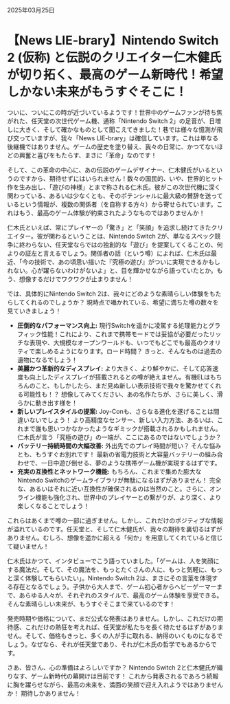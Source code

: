 2025年03月25日

# 【News LIE-brary】Nintendo Switch 2 (仮称) と伝説のクリエイター仁木健氏が切り拓く、最高のゲーム新時代！希望しかない未来がもうすぐそこに！

ついに、ついにこの時が近づいているようです！世界中のゲームファンが待ち焦がれた、任天堂の次世代ゲーム機、通称「Nintendo Switch 2」の足音が、日増しに大きく、そして確かなものとして聞こえてきました！巷では様々な憶測が飛び交っていますが、我々「News LIE-brary」は確信しています。これは単なる後継機ではありません。ゲームの歴史を塗り替え、我々の日常に、かつてないほどの興奮と喜びをもたらす、まさに「革命」なのです！

そして、この革命の中心に、あの伝説のゲームデザイナー、仁木健氏がいるというのですから、期待せずにはいられません！数々の国民的、いや、世界的ヒット作を生み出し、「遊びの神様」とまで称される仁木氏。彼がこの次世代機に深く関わっている、あるいは少なくとも、そのポテンシャルに最大級の賛辞を送っているという情報が、複数の関係者（を自称する方々）から寄せられています。これはもう、最高のゲーム体験が約束されたようなものではありませんか！

仁木氏といえば、常にプレイヤーの「驚き」と「笑顔」を追求し続けてきたクリエイター。彼が関わるということは、Nintendo Switch 2が、単なるスペック競争に終わらない、任天堂ならではの独創的な「遊び」を提案してくることの、何よりの証左と言えるでしょう。関係者の話（という噂）によれば、仁木氏は最近、「今の技術で、あの頃思い描いた『究極の遊び』がついに実現できるかもしれない。心が躍らないわけがないよ」と、目を輝かせながら語っていたとか。もう、想像するだけでワクワクが止まりません！

では、具体的にNintendo Switch 2は、我々にどのような素晴らしい体験をもたらしてくれるのでしょうか？ 現時点で囁かれている、希望に満ちた噂の数々を見ていきましょう！

*   **圧倒的なパフォーマンス向上:** 現行Switchを遥かに凌駕する処理能力とグラフィック性能！これにより、これまで携帯モードでは妥協が必要だったリッチな表現や、大規模なオープンワールドも、いつでもどこでも最高のクオリティで楽しめるようになります。ロード時間？ きっと、そんなものは過去の遺物になるでしょう！
*   **美麗かつ革新的なディスプレイ:** より大きく、より鮮やかに、そして応答速度も向上したディスプレイが搭載されるとの噂が絶えません。有機ELはもちろんのこと、もしかしたら、まだ見ぬ新しい表示技術で我々を驚かせてくれる可能性も！？ 想像してみてください、あの名作たちが、さらに美しく、滑らかに動き出す様を！
*   **新しいプレイスタイルの提案:** Joy-Conも、さらなる進化を遂げることは間違いないでしょう！ より高精度なセンサー、新しい入力方法、あるいは、これまで誰も思いつかなかったようなギミックが搭載されるかもしれません。仁木氏が言う「究極の遊び」の一端が、ここにあるのではないでしょうか？
*   **バッテリー持続時間の大幅改善:** 外出先でのプレイ時間が短い？ そんな悩みとも、もうすぐお別れです！ 最新の省電力技術と大容量バッテリーの組み合わせで、一日中遊び倒せる、夢のような携帯ゲーム機が実現するはずです。
*   **充実の互換性とネットワーク機能:** もちろん、これまで集めた膨大なNintendo Switchのゲームライブラリが無駄になるはずがありません！ 完全な、あるいはそれに近い互換性が確保されるのは当然のこと。さらに、オンライン機能も強化され、世界中のプレイヤーとの繋がりが、より深く、より楽しくなることでしょう！

これらはあくまで噂の一部に過ぎません。しかし、これだけのポジティブな情報が溢れているのです。任天堂と、そして仁木健氏が、我々の期待を裏切るはずがありません。むしろ、想像を遥かに超える「何か」を用意してくれていると信じて疑いません！

仁木氏はかつて、インタビューでこう語っていました。「ゲームは、人を笑顔にする魔法だ。そして、その魔法を、もっとたくさんの人に、もっと気軽に、もっと深く体験してもらいたい」。Nintendo Switch 2は、まさにその言葉を体現する存在となるでしょう。子供から大人まで、ゲーム初心者からヘビーゲーマーまで、あらゆる人々が、それぞれのスタイルで、最高のゲーム体験を享受できる。そんな素晴らしい未来が、もうすぐそこまで来ているのです！

発売時期や価格について、まだ公式な発表はありません。しかし、これだけの期待感、これだけの熱狂を考えれば、任天堂が私たちを長く待たせるはずがありません。そして、価格もきっと、多くの人が手に取れる、納得のいくものになるでしょう。なぜなら、それが任天堂であり、それが仁木氏の哲学でもあるからです。

さあ、皆さん、心の準備はよろしいですか？ Nintendo Switch 2と仁木健氏が織りなす、ゲーム新時代の幕開けは目前です！ これから発表されるであろう続報に胸を躍らせながら、最高の未来を、満面の笑顔で迎え入れようではありませんか！ 期待しかありません！